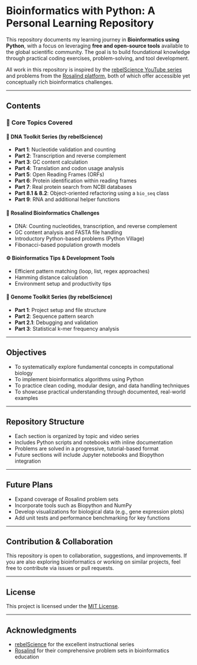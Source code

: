 # Bioinformatics with Python: A Personal Learning Repository

This repository documents my learning journey in **Bioinformatics using Python**, with a focus on leveraging **free and open-source tools** available to the global scientific community. The goal is to build foundational knowledge through practical coding exercises, problem-solving, and tool development.

All work in this repository is inspired by the [rebelScience YouTube series](https://www.youtube.com/@rebelscience) and problems from the [Rosalind platform](https://rosalind.info), both of which offer accessible yet conceptually rich bioinformatics challenges.

---

## Contents

### 📌 Core Topics Covered

#### 🔬 DNA Toolkit Series (by rebelScience)
- **Part 1**: Nucleotide validation and counting
- **Part 2**: Transcription and reverse complement
- **Part 3**: GC content calculation
- **Part 4**: Translation and codon usage analysis
- **Part 5**: Open Reading Frames (ORFs)
- **Part 6**: Protein identification within reading frames
- **Part 7**: Real protein search from NCBI databases
- **Part 8.1 & 8.2**: Object-oriented refactoring using a `bio_seq` class
- **Part 9**: RNA and additional helper functions

#### 🧠 Rosalind Bioinformatics Challenges
- DNA: Counting nucleotides, transcription, and reverse complement
- GC content analysis and FASTA file handling
- Introductory Python-based problems (Python Village)
- Fibonacci-based population growth models

#### ⚙️ Bioinformatics Tips & Development Tools
- Efficient pattern matching (loop, list, regex approaches)
- Hamming distance calculation
- Environment setup and productivity tips

#### 🧬 Genome Toolkit Series (by rebelScience)
- **Part 1**: Project setup and file structure
- **Part 2**: Sequence pattern search
- **Part 2.1**: Debugging and validation
- **Part 3**: Statistical k-mer frequency analysis

---

## Objectives

- To systematically explore fundamental concepts in computational biology
- To implement bioinformatics algorithms using Python
- To practice clean coding, modular design, and data handling techniques
- To showcase practical understanding through documented, real-world examples

---

## Repository Structure

- Each section is organized by topic and video series
- Includes Python scripts and notebooks with inline documentation
- Problems are solved in a progressive, tutorial-based format
- Future sections will include Jupyter notebooks and Biopython integration

---

## Future Plans

- Expand coverage of Rosalind problem sets
- Incorporate tools such as Biopython and NumPy
- Develop visualizations for biological data (e.g., gene expression plots)
- Add unit tests and performance benchmarking for key functions

---

## Contribution & Collaboration

This repository is open to collaboration, suggestions, and improvements. If you are also exploring bioinformatics or working on similar projects, feel free to contribute via issues or pull requests.

---

## License

This project is licensed under the [MIT License](LICENSE).

---

## Acknowledgments

- [rebelScience](https://www.youtube.com/@rebelscience) for the excellent instructional series
- [Rosalind](https://rosalind.info) for their comprehensive problem sets in bioinformatics education

